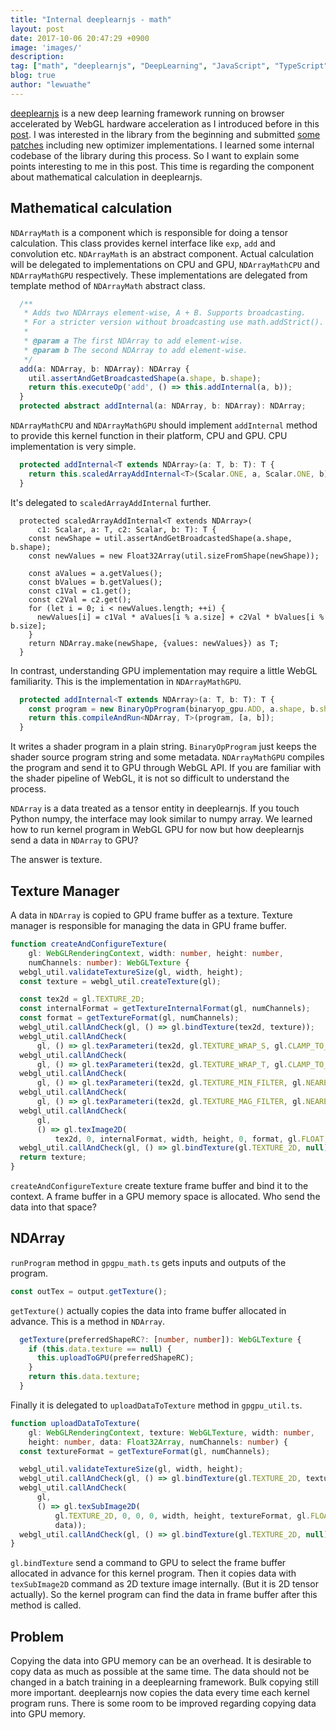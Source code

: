 ```yaml
---
title: "Internal deeplearnjs - math"
layout: post
date: 2017-10-06 20:47:29 +0900
image: 'images/'
description:
tag: ["math", "deeplearnjs", "DeepLearning", "JavaScript", "TypeScript"]
blog: true
author: "lewuathe"
---
```



[deeplearnjs](https://github.com/PAIR-code/deeplearnjs) is a new deep learning framework running on browser accelerated by WebGL hardware acceleration as I introduced before in this [post](/try-deeplearn-js.html). I was interested in the library from the beginning and submitted [some patches](https://github.com/PAIR-code/deeplearnjs/commits?author=Lewuathe) including new optimizer implementations. I learned some internal codebase of the library during this process. So I want to explain some points interesting to me in this post. This time is regarding the component about mathematical calculation in deeplearnjs.

## Mathematical calculation

`NDArrayMath` is a component which is responsible for doing a tensor calculation. This class provides kernel interface like `exp`, `add` and convolution etc.  `NDArrayMath` is an abstract component. Actual calculation will be delegated to implementations on CPU and GPU, `NDArrayMathCPU` and `NDArrayMathGPU` respectively. These implementations are delegated from template method of `NDArrayMath` abstract class. 

```typescript
  /**
   * Adds two NDArrays element-wise, A + B. Supports broadcasting.
   * For a stricter version without broadcasting use math.addStrict().
   *
   * @param a The first NDArray to add element-wise.
   * @param b The second NDArray to add element-wise.
   */
  add(a: NDArray, b: NDArray): NDArray {
    util.assertAndGetBroadcastedShape(a.shape, b.shape);
    return this.executeOp('add', () => this.addInternal(a, b));
  }
  protected abstract addInternal(a: NDArray, b: NDArray): NDArray;
```

`NDArrayMathCPU` and `NDArrayMathGPU` should implement `addInternal` method to provide this kernel function in their platform, CPU and GPU. CPU implementation is very simple. 

```typescript
  protected addInternal<T extends NDArray>(a: T, b: T): T {
    return this.scaledArrayAddInternal<T>(Scalar.ONE, a, Scalar.ONE, b);
  }
```

It's delegated to `scaledArrayAddInternal` further. 

```
  protected scaledArrayAddInternal<T extends NDArray>(
      c1: Scalar, a: T, c2: Scalar, b: T): T {
    const newShape = util.assertAndGetBroadcastedShape(a.shape, b.shape);
    const newValues = new Float32Array(util.sizeFromShape(newShape));

    const aValues = a.getValues();
    const bValues = b.getValues();
    const c1Val = c1.get();
    const c2Val = c2.get();
    for (let i = 0; i < newValues.length; ++i) {
      newValues[i] = c1Val * aValues[i % a.size] + c2Val * bValues[i % b.size];
    }
    return NDArray.make(newShape, {values: newValues}) as T;
  }
```

In contrast, understanding GPU implementation may require a little WebGL familiarity. This is the implementation in `NDArrayMathGPU`. 

```typescript
  protected addInternal<T extends NDArray>(a: T, b: T): T {
    const program = new BinaryOpProgram(binaryop_gpu.ADD, a.shape, b.shape);
    return this.compileAndRun<NDArray, T>(program, [a, b]);
  }
```

It writes a shader program in a plain string. `BinaryOpProgram` just keeps the shader source program string and some metadata. `NDArrayMathGPU` compiles the program and send it to GPU through WebGL API. If you are familiar with the shader pipeline of WebGL, it is not so difficult to understand the process. 

`NDArray` is a data treated as a tensor entity in deeplearnjs. If you touch Python numpy, the interface may look similar to numpy array. We learned how to run kernel program in WebGL GPU for now but how deeplearnjs send a data in `NDArray` to GPU? 

The answer is texture. 

## Texture Manager

A data in `NDArray` is copied to GPU frame buffer as a texture. Texture manager is responsible for managing the data in GPU frame buffer. 

```typescript
function createAndConfigureTexture(
    gl: WebGLRenderingContext, width: number, height: number,
    numChannels: number): WebGLTexture {
  webgl_util.validateTextureSize(gl, width, height);
  const texture = webgl_util.createTexture(gl);

  const tex2d = gl.TEXTURE_2D;
  const internalFormat = getTextureInternalFormat(gl, numChannels);
  const format = getTextureFormat(gl, numChannels);
  webgl_util.callAndCheck(gl, () => gl.bindTexture(tex2d, texture));
  webgl_util.callAndCheck(
      gl, () => gl.texParameteri(tex2d, gl.TEXTURE_WRAP_S, gl.CLAMP_TO_EDGE));
  webgl_util.callAndCheck(
      gl, () => gl.texParameteri(tex2d, gl.TEXTURE_WRAP_T, gl.CLAMP_TO_EDGE));
  webgl_util.callAndCheck(
      gl, () => gl.texParameteri(tex2d, gl.TEXTURE_MIN_FILTER, gl.NEAREST));
  webgl_util.callAndCheck(
      gl, () => gl.texParameteri(tex2d, gl.TEXTURE_MAG_FILTER, gl.NEAREST));
  webgl_util.callAndCheck(
      gl,
      () => gl.texImage2D(
          tex2d, 0, internalFormat, width, height, 0, format, gl.FLOAT, null));
  webgl_util.callAndCheck(gl, () => gl.bindTexture(gl.TEXTURE_2D, null));
  return texture;
}
```

`createAndConfigureTexture` create texture frame buffer and bind it to the context. A frame buffer in a GPU memory space is allocated. Who send the data into that space?

## NDArray 

`runProgram` method in `gpgpu_math.ts` gets inputs and outputs of the program. 

```typescript
const outTex = output.getTexture();
```

`getTexture()` actually copies the data into frame buffer allocated in advance. This is a method in `NDArray`. 

```typescript
  getTexture(preferredShapeRC?: [number, number]): WebGLTexture {
    if (this.data.texture == null) {
      this.uploadToGPU(preferredShapeRC);
    }
    return this.data.texture;
  }
```

Finally it is delegated to `uploadDataToTexture` method in `gpgpu_util.ts`.

```typescript
function uploadDataToTexture(
    gl: WebGLRenderingContext, texture: WebGLTexture, width: number,
    height: number, data: Float32Array, numChannels: number) {
  const textureFormat = getTextureFormat(gl, numChannels);

  webgl_util.validateTextureSize(gl, width, height);
  webgl_util.callAndCheck(gl, () => gl.bindTexture(gl.TEXTURE_2D, texture));
  webgl_util.callAndCheck(
      gl,
      () => gl.texSubImage2D(
          gl.TEXTURE_2D, 0, 0, 0, width, height, textureFormat, gl.FLOAT,
          data));
  webgl_util.callAndCheck(gl, () => gl.bindTexture(gl.TEXTURE_2D, null));
}
```

`gl.bindTexture` send a command to GPU to select the frame buffer allocated in advance for this kernel program.  Then it copies data with `texSubImage2D` command as 2D texture image internally. (But it is 2D tensor actually). So the kernel program can find the data in frame buffer after this method is called. 

## Problem

Copying the data into GPU memory can be an overhead. It is desirable to copy data as much as possible at the same time. The data should not be changed in a batch training in a deeplearning framework. Bulk copying still more important. deeplearnjs now copies the data every time each kernel program runs. There is some room to be improved regarding copying data into GPU memory.
